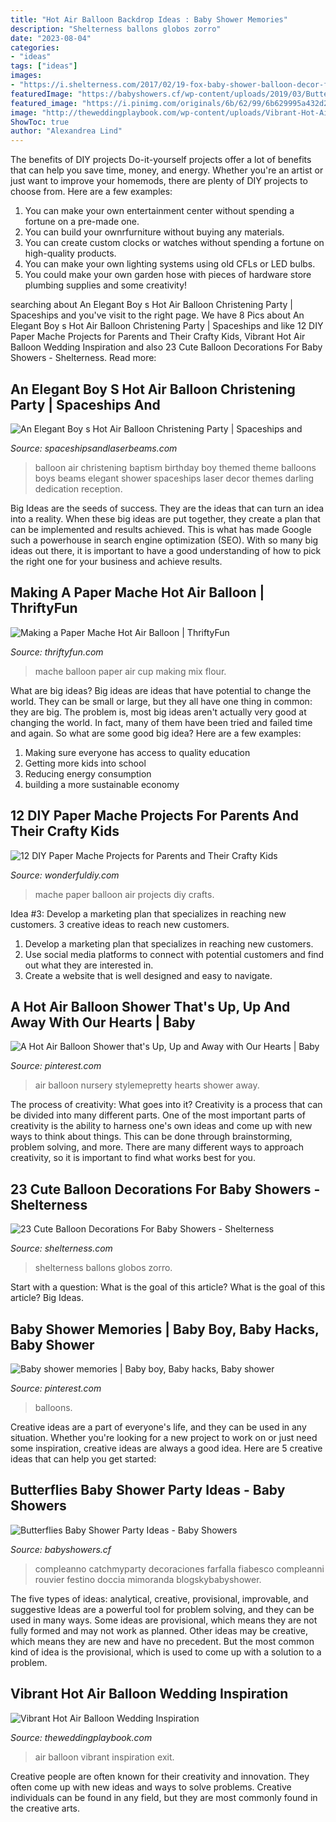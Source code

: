 ```yaml
---
title: "Hot Air Balloon Backdrop Ideas : Baby Shower Memories"
description: "Shelterness ballons globos zorro"
date: "2023-08-04"
categories:
- "ideas"
tags: ["ideas"]
images:
- "https://i.shelterness.com/2017/02/19-fox-baby-shower-balloon-decor-for-a-woodland-party.jpg"
featuredImage: "https://babyshowers.cf/wp-content/uploads/2019/03/Butterflies-Baby-Shower-Party-Ideas.jpg"
featured_image: "https://i.pinimg.com/originals/6b/62/99/6b629995a432d2263178bc53519cc9f1.jpg"
image: "http://theweddingplaybook.com/wp-content/uploads/Vibrant-Hot-Air-Balloon-Wedding-Inspiration-35.jpg"
ShowToc: true
author: "Alexandrea Lind"
---
```



The benefits of DIY projects
Do-it-yourself projects offer a lot of benefits that can help you save time, money, and energy. Whether you're an artist or just want to improve your homemods, there are plenty of DIY projects to choose from. Here are a few examples: 
1. You can make your own entertainment center without spending a fortune on a pre-made one. 
2. You can build your ownrfurniture without buying any materials. 
3. You can create custom clocks or watches without spending a fortune on high-quality products. 
4. You can make your own lighting systems using old CFLs or LED bulbs. 
5. You could make your own garden hose with pieces of hardware store plumbing supplies and some creativity!

	

		
searching about An Elegant Boy s Hot Air Balloon Christening Party | Spaceships and you've visit to the right page. We have 8 Pics about An Elegant Boy s Hot Air Balloon Christening Party | Spaceships and like 12 DIY Paper Mache Projects for Parents and Their Crafty Kids, Vibrant Hot Air Balloon Wedding Inspiration and also 23 Cute Balloon Decorations For Baby Showers - Shelterness. Read more:
		
    
## An Elegant Boy S Hot Air Balloon Christening Party | Spaceships And

<img loading=lazy src="http://spaceshipsandlaserbeams.com/wp-content/uploads/2015/09/hot-air-balloon-baptism-birthday-party-ideas.jpg" onerror="this.onerror=null;this.src='https://tse2.mm.bing.net/th?id=OIP.NySdEvvy0tkptB6nB7vZpQHaLH&amp;pid=15.1';" alt="An Elegant Boy s Hot Air Balloon Christening Party | Spaceships and">

_Source: spaceshipsandlaserbeams.com_

>balloon air christening baptism birthday boy themed theme balloons boys beams elegant shower spaceships laser decor themes darling dedication reception. 

	

Big Ideas are the seeds of success. They are the ideas that can turn an idea into a reality. When these big ideas are put together, they create a plan that can be implemented and results achieved. This is what has made Google such a powerhouse in search engine optimization (SEO). With so many big ideas out there, it is important to have a good understanding of how to pick the right one for your business and achieve results.

    
## Making A Paper Mache Hot Air Balloon | ThriftyFun

<img loading=lazy src="http://img.thrfun.com/img/116/570/paper_mache_hot_air_balloon_2_l3.jpg" onerror="this.onerror=null;this.src='https://tse2.mm.bing.net/th?id=OIP.DrgLnOcqz2l7ohawlb88-AHaLf&amp;pid=15.1';" alt="Making a Paper Mache Hot Air Balloon | ThriftyFun">

_Source: thriftyfun.com_

>mache balloon paper air cup making mix flour. 

	

What are big ideas?
Big ideas are ideas that have potential to change the world. They can be small or large, but they all have one thing in common: they are big. The problem is, most big ideas aren't actually very good at changing the world. In fact, many of them have been tried and failed time and again. So what are some good big idea? Here are a few examples: 
1. Making sure everyone has access to quality education 
2. Getting more kids into school 
3. Reducing energy consumption 
4. building a more sustainable economy 

    
## 12 DIY Paper Mache Projects For Parents And Their Crafty Kids

<img loading=lazy src="https://cdn.wonderfuldiy.com/wp-content/uploads/2017/04/Paper-mache-hot-air-balloon-.jpeg" onerror="this.onerror=null;this.src='https://tse4.mm.bing.net/th?id=OIP.2Av_FrUENMic3tdag24W0QAAAA&amp;pid=15.1';" alt="12 DIY Paper Mache Projects for Parents and Their Crafty Kids">

_Source: wonderfuldiy.com_

>mache paper balloon air projects diy crafts. 

	

Idea #3: Develop a marketing plan that specializes in reaching new customers.
3 creative ideas to reach new customers.
1. Develop a marketing plan that specializes in reaching new customers. 
2. Use social media platforms to connect with potential customers and find out what they are interested in. 
3. Create a website that is well designed and easy to navigate.

    
## A Hot Air Balloon Shower That&#039;s Up, Up And Away With Our Hearts | Baby

<img loading=lazy src="https://i.pinimg.com/originals/6b/62/99/6b629995a432d2263178bc53519cc9f1.jpg" onerror="this.onerror=null;this.src='https://tse4.mm.bing.net/th?id=OIP.hsUY6PFFWkkKSadRWXagIwHaLV&amp;pid=15.1';" alt="A Hot Air Balloon Shower that&#039;s Up, Up and Away with Our Hearts | Baby">

_Source: pinterest.com_

>air balloon nursery stylemepretty hearts shower away. 

	

The process of creativity: What goes into it?
Creativity is a process that can be divided into many different parts. One of the most important parts of creativity is the ability to harness one's own ideas and come up with new ways to think about things. This can be done through brainstorming, problem solving, and more. There are many different ways to approach creativity, so it is important to find what works best for you.

    
## 23 Cute Balloon Decorations For Baby Showers - Shelterness

<img loading=lazy src="https://i.shelterness.com/2017/02/19-fox-baby-shower-balloon-decor-for-a-woodland-party.jpg" onerror="this.onerror=null;this.src='https://tse4.mm.bing.net/th?id=OIP.ZXk1C_Sg0wbw2XKIJ8mebgHaJ4&amp;pid=15.1';" alt="23 Cute Balloon Decorations For Baby Showers - Shelterness">

_Source: shelterness.com_

>shelterness ballons globos zorro. 

	

Start with a question: What is the goal of this article?
What is the goal of this article? Big Ideas.

    
## Baby Shower Memories | Baby Boy, Baby Hacks, Baby Shower

<img loading=lazy src="https://i.pinimg.com/736x/e4/f9/ec/e4f9ec73325c905c6dca2c57a7f40053.jpg" onerror="this.onerror=null;this.src='https://tse2.mm.bing.net/th?id=OIP.bua9rTbw7ocF6liQFDD4JQHaJ3&amp;pid=15.1';" alt="Baby shower memories | Baby boy, Baby hacks, Baby shower">

_Source: pinterest.com_

>balloons. 

	

Creative ideas are a part of everyone's life, and they can be used in any situation. Whether you're looking for a new project to work on or just need some inspiration, creative ideas are always a good idea. Here are 5 creative ideas that can help you get started: 

    
## Butterflies Baby Shower Party Ideas - Baby Showers

<img loading=lazy src="https://babyshowers.cf/wp-content/uploads/2019/03/Butterflies-Baby-Shower-Party-Ideas.jpg" onerror="this.onerror=null;this.src='https://tse1.mm.bing.net/th?id=OIP.-q8Lj9DPNcf-SUEGg1-1kgHaLG&amp;pid=15.1';" alt="Butterflies Baby Shower Party Ideas - Baby Showers">

_Source: babyshowers.cf_

>compleanno catchmyparty decoraciones farfalla fiabesco compleanni rouvier festino doccia mimoranda blogskybabyshower. 

	

The five types of ideas: analytical, creative, provisional, improvable, and suggestive
Ideas are a powerful tool for problem solving, and they can be used in many ways. Some ideas are provisional, which means they are not fully formed and may not work as planned. Other ideas may be creative, which means they are new and have no precedent. But the most common kind of idea is the provisional, which is used to come up with a solution to a problem.

    
## Vibrant Hot Air Balloon Wedding Inspiration

<img loading=lazy src="http://theweddingplaybook.com/wp-content/uploads/Vibrant-Hot-Air-Balloon-Wedding-Inspiration-35.jpg" onerror="this.onerror=null;this.src='https://tse2.mm.bing.net/th?id=OIP.pkwrmfyplG5qLxIyj69EAgHaLH&amp;pid=15.1';" alt="Vibrant Hot Air Balloon Wedding Inspiration">

_Source: theweddingplaybook.com_

>air balloon vibrant inspiration exit. 

	

Creative people are often known for their creativity and innovation. They often come up with new ideas and ways to solve problems. Creative individuals can be found in any field, but they are most commonly found in the creative arts.

